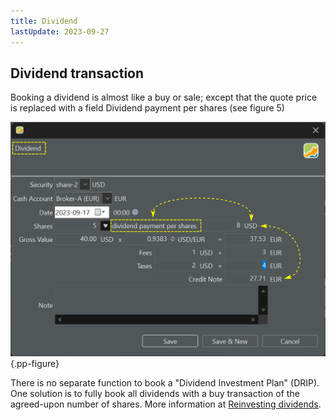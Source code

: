 ```yaml
---
title: Dividend
lastUpdate: 2023-09-27
---
```


## Dividend transaction
Booking a dividend is almost like a buy or sale; except that the quote price is replaced with a field Dividend payment per shares (see figure 5)

![Booking a USD security dividend through an EUR deposit account.](../../images/mnu-transaction-dividend.svg){.pp-figure}

There is no separate function to book a "Dividend Investment Plan" (DRIP). One solution is to fully book all dividends with a buy transaction of the agreed-upon number of shares. More information at [Reinvesting dividends](../../procedures/reinvesting-dividends.md).
